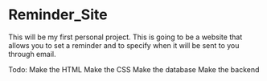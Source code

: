 # Reminder_Site
This will be my first personal project.
This is going to be a website that allows you to set a reminder and to specify when it will be sent to you through email.

Todo:
Make the HTML
Make the CSS
Make the database
Make the backend